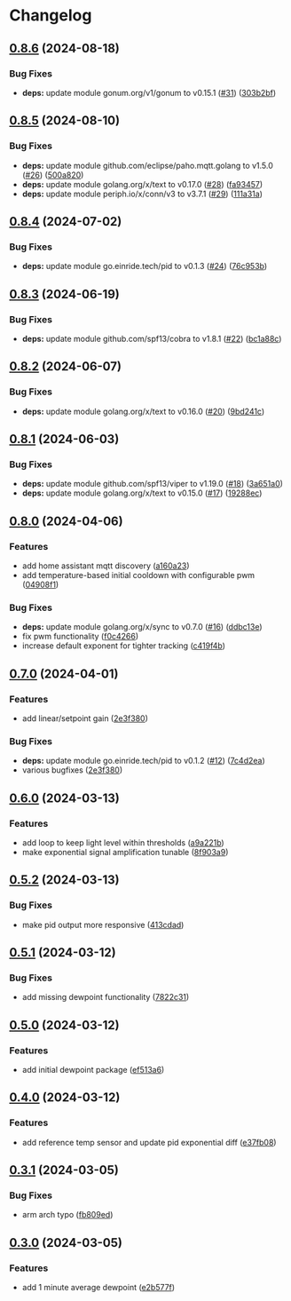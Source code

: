 # Changelog

## [0.8.6](https://github.com/mikesmitty/chilly-boy/compare/v0.8.5...v0.8.6) (2024-08-18)


### Bug Fixes

* **deps:** update module gonum.org/v1/gonum to v0.15.1 ([#31](https://github.com/mikesmitty/chilly-boy/issues/31)) ([303b2bf](https://github.com/mikesmitty/chilly-boy/commit/303b2bfab4ec5302afd70eb76c88e8fc85066c6e))

## [0.8.5](https://github.com/mikesmitty/chilly-boy/compare/v0.8.4...v0.8.5) (2024-08-10)


### Bug Fixes

* **deps:** update module github.com/eclipse/paho.mqtt.golang to v1.5.0 ([#26](https://github.com/mikesmitty/chilly-boy/issues/26)) ([500a820](https://github.com/mikesmitty/chilly-boy/commit/500a8203eb8bdf8f5ff5ccd77af9910d4a6c733f))
* **deps:** update module golang.org/x/text to v0.17.0 ([#28](https://github.com/mikesmitty/chilly-boy/issues/28)) ([fa93457](https://github.com/mikesmitty/chilly-boy/commit/fa93457c6856c120932a118c43445b6894a3f4f0))
* **deps:** update module periph.io/x/conn/v3 to v3.7.1 ([#29](https://github.com/mikesmitty/chilly-boy/issues/29)) ([111a31a](https://github.com/mikesmitty/chilly-boy/commit/111a31a73dd3f7d89a1640c8baf9ffd230f3bd5d))

## [0.8.4](https://github.com/mikesmitty/chilly-boy/compare/v0.8.3...v0.8.4) (2024-07-02)


### Bug Fixes

* **deps:** update module go.einride.tech/pid to v0.1.3 ([#24](https://github.com/mikesmitty/chilly-boy/issues/24)) ([76c953b](https://github.com/mikesmitty/chilly-boy/commit/76c953b9b24f9030b5b20d192029cd3ce170ee34))

## [0.8.3](https://github.com/mikesmitty/chilly-boy/compare/v0.8.2...v0.8.3) (2024-06-19)


### Bug Fixes

* **deps:** update module github.com/spf13/cobra to v1.8.1 ([#22](https://github.com/mikesmitty/chilly-boy/issues/22)) ([bc1a88c](https://github.com/mikesmitty/chilly-boy/commit/bc1a88c78df024a2395defc870fbc94ba5a56ebf))

## [0.8.2](https://github.com/mikesmitty/chilly-boy/compare/v0.8.1...v0.8.2) (2024-06-07)


### Bug Fixes

* **deps:** update module golang.org/x/text to v0.16.0 ([#20](https://github.com/mikesmitty/chilly-boy/issues/20)) ([9bd241c](https://github.com/mikesmitty/chilly-boy/commit/9bd241c50bdb9b296ffd90beedc55f8654175558))

## [0.8.1](https://github.com/mikesmitty/chilly-boy/compare/v0.8.0...v0.8.1) (2024-06-03)


### Bug Fixes

* **deps:** update module github.com/spf13/viper to v1.19.0 ([#18](https://github.com/mikesmitty/chilly-boy/issues/18)) ([3a651a0](https://github.com/mikesmitty/chilly-boy/commit/3a651a0983001717fdb2b2e973d1f2d45f3ce2f8))
* **deps:** update module golang.org/x/text to v0.15.0 ([#17](https://github.com/mikesmitty/chilly-boy/issues/17)) ([19288ec](https://github.com/mikesmitty/chilly-boy/commit/19288ec7221c101d84fd6aff49a8d8ac2ed4f9ae))

## [0.8.0](https://github.com/mikesmitty/chilly-boy/compare/v0.7.0...v0.8.0) (2024-04-06)


### Features

* add home assistant mqtt discovery ([a160a23](https://github.com/mikesmitty/chilly-boy/commit/a160a2304c525fdb27e7ee3ca0409b8d223f9fd1))
* add temperature-based initial cooldown with configurable pwm ([04908f1](https://github.com/mikesmitty/chilly-boy/commit/04908f1f52ab9487d79db0a9692b4172013330bc))


### Bug Fixes

* **deps:** update module golang.org/x/sync to v0.7.0 ([#16](https://github.com/mikesmitty/chilly-boy/issues/16)) ([ddbc13e](https://github.com/mikesmitty/chilly-boy/commit/ddbc13e95d84556727e8f26755404fa7622b8cbf))
* fix pwm functionality ([f0c4266](https://github.com/mikesmitty/chilly-boy/commit/f0c42662332b6dd1fdacf33a35baa0232ddbe8a4))
* increase default exponent for tighter tracking ([c419f4b](https://github.com/mikesmitty/chilly-boy/commit/c419f4b95353f291bc1c701294a5dacbe6047dbb))

## [0.7.0](https://github.com/mikesmitty/chilly-boy/compare/v0.6.0...v0.7.0) (2024-04-01)


### Features

* add linear/setpoint gain ([2e3f380](https://github.com/mikesmitty/chilly-boy/commit/2e3f3801c5f439f2d9cb27bc5ab007dc984d15da))


### Bug Fixes

* **deps:** update module go.einride.tech/pid to v0.1.2 ([#12](https://github.com/mikesmitty/chilly-boy/issues/12)) ([7c4d2ea](https://github.com/mikesmitty/chilly-boy/commit/7c4d2ea495143ca5accc6bdd93b157bfcfe78195))
* various bugfixes ([2e3f380](https://github.com/mikesmitty/chilly-boy/commit/2e3f3801c5f439f2d9cb27bc5ab007dc984d15da))

## [0.6.0](https://github.com/mikesmitty/chilly-boy/compare/v0.5.2...v0.6.0) (2024-03-13)


### Features

* add loop to keep light level within thresholds ([a9a221b](https://github.com/mikesmitty/chilly-boy/commit/a9a221b841fa5285fef4f317f3011e28ab550764))
* make exponential signal amplification tunable ([8f903a9](https://github.com/mikesmitty/chilly-boy/commit/8f903a9a26764a467913c0f4d75f1172056aa595))

## [0.5.2](https://github.com/mikesmitty/chilly-boy/compare/v0.5.1...v0.5.2) (2024-03-13)


### Bug Fixes

* make pid output more responsive ([413cdad](https://github.com/mikesmitty/chilly-boy/commit/413cdadb8b53aae1472b1cdb0d703ed9241da774))

## [0.5.1](https://github.com/mikesmitty/chilly-boy/compare/v0.5.0...v0.5.1) (2024-03-12)


### Bug Fixes

* add missing dewpoint functionality ([7822c31](https://github.com/mikesmitty/chilly-boy/commit/7822c31de187f6d1fcb8e4b1b349a055e79b4eb9))

## [0.5.0](https://github.com/mikesmitty/chilly-boy/compare/v0.4.0...v0.5.0) (2024-03-12)


### Features

* add initial dewpoint package ([ef513a6](https://github.com/mikesmitty/chilly-boy/commit/ef513a6d2554af8d461792a80a5d27e464097c34))

## [0.4.0](https://github.com/mikesmitty/chilly-boy/compare/v0.3.1...v0.4.0) (2024-03-12)


### Features

* add reference temp sensor and update pid exponential diff ([e37fb08](https://github.com/mikesmitty/chilly-boy/commit/e37fb08d7261a2e5ad5ce211fbee33e4234edbf1))

## [0.3.1](https://github.com/mikesmitty/chilly-boy/compare/v0.3.0...v0.3.1) (2024-03-05)


### Bug Fixes

* arm arch typo ([fb809ed](https://github.com/mikesmitty/chilly-boy/commit/fb809edfe04561f33852789d25bcbe050cb508f4))

## [0.3.0](https://github.com/mikesmitty/chilly-boy/compare/v0.2.0...v0.3.0) (2024-03-05)


### Features

* add 1 minute average dewpoint ([e2b577f](https://github.com/mikesmitty/chilly-boy/commit/e2b577f05eeba33a3683d39bc3e38690d444eb67))
